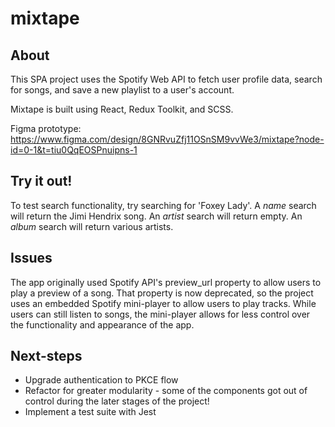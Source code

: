  # mixtape
 ## About
 This SPA project uses the Spotify Web API to fetch user profile data, search for songs, and save a new playlist to a user's account.  
 
 Mixtape is built using React, Redux Toolkit, and SCSS.  
 
 Figma prototype: https://www.figma.com/design/8GNRvuZfj11OSnSM9vvWe3/mixtape?node-id=0-1&t=tiu0QqEOSPnuipns-1
 ## Try it out!
 To test search functionality, try searching for 'Foxey Lady'. A *name* search will return the Jimi Hendrix song. An *artist* search will return empty. An *album* search will return various artists.
 ## Issues
 The app originally used Spotify API's preview_url property to allow users to play a preview of a song. 
 That property is now deprecated, so the project uses an embedded Spotify mini-player to allow users to play tracks. 
 While users can still listen to songs, the mini-player allows for less control over the functionality and appearance of the app.
 ## Next-steps
 * Upgrade authentication to PKCE flow
 * Refactor for greater modularity - some of the components got out of control during the later stages of the project!
 * Implement a test suite with Jest
